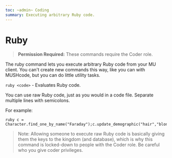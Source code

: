 ```yaml
---
toc: ~admin~ Coding
summary: Executing arbitrary Ruby code.
---
```

# Ruby

> **Permission Required:** These commands require the Coder role.

The ruby command lets you execute arbitrary Ruby code from your MU client.  You can't create new commands this way, like you can with MUSHcode, but you can do little utility tasks.

`ruby <code>` - Evaluates Ruby code.

You can use raw Ruby code, just as you would in a code file.  Separate multiple lines with semicolons.

For example: 

    ruby c = Character.find_one_by_name("Faraday");c.update_demographic("hair","blonde")

> Note: Allowing someone to execute raw Ruby code is basically giving them the keys to the kingdom (and database), which is why this command is locked-down to people with the Coder role.  Be careful who you give coder privileges.
